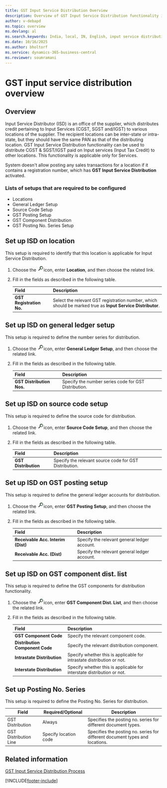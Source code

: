 ```yaml
---
title: GST Input Service Distribution Overview
description: Overview of GST Input Service Distribution functionality in Business Central for India, including setup steps and configuration requirements.
author: v-debapd
ms.topic: overview
ms.devlang: al
ms.search.keywords: India, local, IN, English, input service distribution, ISD on location, ISD on general ledger setup, ISD on source code setup, ISD on GST posting setup
ms.date: 10/16/2025
ms.author: bholtorf
ms.service: dynamics-365-business-central
ms.reviewer: soumramani
---
```


# GST input service distribution overview

## Overview

Input Service Distributor (ISD) is an office of the supplier, which distributes credit pertaining to Input Services (CGST, SGST and/IGST) to various locations of the supplier. The recipient locations can be inter-state or intra-state, but they should have the same PAN as that of the distributing location. GST Input Service Distribution functionality can be used to distribute CGST & SGST/IGST paid on Input services (Input Tax Credit) to other locations. This functionality is applicable only for Services.

System doesn't allow posting any sales transactions for a location if it contains a registration number, which has **GST Input Service Distribution** activated.

### Lists of setups that are required to be configured

- Locations
- General Ledger Setup
- Source Code Setup
- GST Posting Setup
- GST Component Distribution
- GST Posting No. Series Setup

## Set up ISD on location

This setup is required to identify that this location is applicable for Input Service Distribution.

1. Choose the ![img.](image/search.jpg)icon, enter **Location**, and then choose the related link.
1. Fill in the fields as described in the following table.

    |Field|Description|
    |---------------------------------|  ---------------------------------------| 
    |**GST Registration No.**|Select the relevant GST registration number, which should be marked true as **Input Service Distributor**.|

## Set up ISD on general ledger setup

This setup is required to define the number series for distribution.

1. Choose the ![img.](image/search.jpg)icon, enter **General Ledger Setup**, and then choose the related link.
1. Fill in the fields as described in the following table.

    |Field|Description|
    |---------------------------------|  ---------------------------------------|
    |**GST Distribution Nos.**|Specify the number series code for GST Distribution.|

## Set up ISD on source code setup

This setup is required to define the source code for distribution.

1. Choose the ![img.](image/search.jpg)icon, enter **Source Code Setup**, and then choose the related link.
1. Fill in the fields as described in the following table.

    |Field|Description|
    |---------------------------------|  ---------------------------------------|
    |**GST Distribution**|Specify the relevant source code for GST Distribution.|

## Set up ISD on GST posting setup

This setup is required to define the general ledger accounts for distribution.

1. Choose the ![img.](image/search.jpg)icon, enter **GST Posting Setup**, and then choose the related link.
1. Fill in the fields as described in the following table.

    |Field|Description|
    |---------------------------------|  ---------------------------------------|
    |**Receivable Acc. Interim (Dist)**|Specify the relevant general ledger account.|
    |**Receivable Acc. (Dist)**|Specify the relevant general ledger account.|

## Set up ISD on GST component dist. list

This setup is required to define the GST components for distribution functionality.

1. Choose the ![img.](image/search.jpg)icon, enter **GST Component Dist. List**, and then choose the related link.
1. Fill in the fields as described in the following table.

    |Field|Description|
    |---------------------------------|  ---------------------------------------|
    |**GST Component Code**|Specify the relevant component code.|
    |**Distribution Component Code**|Specify the relevant distribution component.|
    |**Intrastate Distribution**|Specify whether this is applicable for intrastate distribution or not.|
    |**Interstate Distribution**|Specify whether this is applicable for interstate distribution or not.|

## Set up Posting No. Series

This setup is required to define the Posting No. Series for distribution.

| Field | Required/Optional | Description |
|--|--|--|
| GST Distribution | Always | Specifies the posting no. series for different document types. |
| GST Distribution Line | Specify location code | Specifies the posting no. series for different document types and locations. |

## Related information

[GST Input Service Distribution Process](GST-Input-Service-Distribution-Process.md)  

[!INCLUDE[footer-include](../../includes/footer-banner.md)]  
